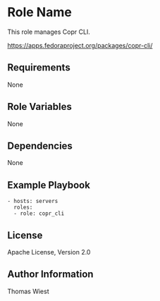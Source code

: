 Role Name
=========

This role manages Copr CLI.

https://apps.fedoraproject.org/packages/copr-cli/

Requirements
------------

None

Role Variables
--------------

None

Dependencies
------------

None

Example Playbook
----------------

    - hosts: servers
      roles:
      - role: copr_cli

License
-------

Apache License, Version 2.0

Author Information
------------------

Thomas Wiest
